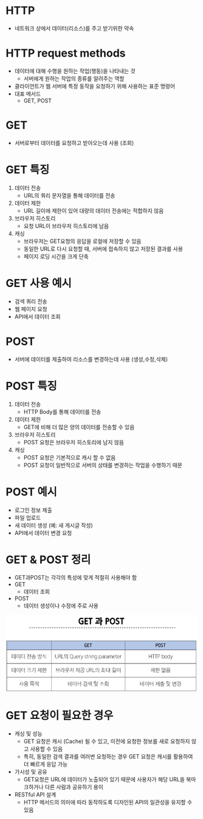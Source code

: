 # HTTP
- 네트워크 상에서 데이터(리소스)를 주고 받기위한 약속
# HTTP request methods
- 데이터에 대해 수행을 원하는 작업(행동)을 나타내는 것
    - 서버에게 원하는 작업의 종류를 알려주는 역할
- 클라이언트가 웹 서버에 특정 동작을 요청하기 위해 사용하는 표준 명령어
- 대표 메서드
    - GET, POST

# GET
- 서버로부터 데이터를 요청하고 받아오는데 사용 (조회)
# GET 특징
1. 데이터 전송
    - URL의 쿼리 문자열을 통해 데이터를 전송
2. 데이터 제한
    - URL 길이에 제한이 있어 대량의 데이터 전송에는 적합하지 않음
3. 브라우저 히스토리
    - 요청 URL이 브라우저 히스토리에 남음
4. 캐싱
    - 브라우저는 GET요청의 응답을 로컬에 저장할 수 있음
    - 동일한 URL로 다시 요청할 때, 서버에 접속하지 않고 저장된 결과를 사용
    - 페이지 로딩 시간을 크게 단축
# GET 사용 예시
- 검색 쿼리 전송
- 웹 페이지 요청
- API에서 데이터 조회

# POST
- 서버에 데이터를 제출하여 리소스를 변경하는데 사용 (생성,수정,삭제)
# POST 특징
1. 데이터 전송
    - HTTP Body를 통해 데이터를 전송
2. 데이터 제한
    - GET에 비해 더 많은 양의 데이터를 전송할 수 있음
3. 브라우저 히스토리
    - POST 요청은 브라우저 히스토리에 남지 않음
4. 캐싱
    - POST 요청은 기본적으로 캐시 할 수 없음
    - POST 요청이 일반적으로 서버의 상태를 변경하는 작업을 수행하기 때문
# POST 예시
- 로그인 정보 제출
- 파일 업로드
- 새 데이터 생성 (예: 새 게시글 작성)
- API에서 데이터 변경 요청

# GET & POST 정리
- GET과POST는 각각의 특성에 맞게 적절히 사용해야 함
- GET
    - 데이터 조회
- POST
    - 데이터 생성이나 수정에 주로 사용

![alt text](image-22.png)

# GET 요청이 필요한 경우
- 캐싱 및 성능
    - GET 요청은 캐시 (Cache) 될 수 있고, 이전에 요청한 정보를 새로 요청하지 않고 사용할 수 있음
    - 특히, 동일한 검색 결과를 여러번 요청하는 경우 GET 요청은 캐시를 활용하여 더 빠르게 응답 가능
- 가시성 및 공유
    - GET요청은 URL에 데이터가 노출되어 있기 때문에 사용자가 해당 URL을 북마크하거나 다른 사람과 공유하기 용이
- RESTful API 설계
    - HTTP 메서드의 의미에 따라 동작하도록 디자인된 API의 일관성을 유지할 수 있음